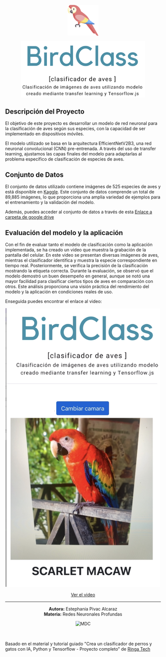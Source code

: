 <p align="center">
  <img src="https://github.com/estephaniapa/birds_classification/blob/main/guacamayo.png?raw=true" alt="Titulo" width="100px">
</p>

<p align="center">
  <img src="https://github.com/estephaniapa/birds_classification/blob/main/titulo.png?raw=true" alt="Titulo" width="400px">
</p>

## Descripción del Proyecto

El objetivo de este proyecto es desarrollar un modelo de red neuronal para la clasificación de aves según sus especies, con la capacidad de ser implementado en dispositivos móviles.

El modelo utilizado se basa en la arquitectura EfficientNetV2B3, una red neuronal convolucional (CNN) pre-entrenada. A través del uso de transfer learning, ajustamos las capas finales del modelo para adaptarlas al problema específico de clasificación de especies de aves.

## Conjunto de Datos

El conjunto de datos utilizado contiene imágenes de 525 especies de aves y está disponible en [Kaggle](https://www.kaggle.com/datasets/gpiosenka/100-bird-species). Este conjunto de datos comprende un total de 89,885 imágenes, lo que proporciona una amplia variedad de ejemplos para el entrenamiento y la validación del modelo.

Además, puedes acceder al conjunto de datos a través de esta [Enlace a carpeta de google drive](https://drive.google.com/drive/folders/1S_buSBiUX9h3PrqinBJZWqOcDp9jDlau?usp=sharing)

## Evaluación del modelo y la aplicación

Con el fin de evaluar tanto el modelo de clasificación como la aplicación implementada, se ha creado un video que muestra la grabación de la pantalla del celular. En este video se presentan diversas imágenes de aves, mientras el clasificador identifica y muestra la especie correspondiente en tiempo real. Posteriormente, se verifica la precisión de la clasificación mostrando la etiqueta correcta. Durante la evaluación, se observó que el modelo demostró un buen desempeño en general, aunque se notó una mayor facilidad para clasificar ciertos tipos de aves en comparación con otros. Este análisis proporciona una visión práctica del rendimiento del modelo y la aplicación en condiciones reales de uso.

Enseguida puedes encontrar el enlace al video:

<p align="center">
  <a href="https://drive.google.com/file/d/1zys_s_GuVSyXHsMh9SkB4nzValTstlqu/view?usp=sharing">
    <img src="https://github.com/estephaniapa/birds_classification/blob/main/ejemplo_uso.png?raw=true" alt="Titulo" width="500px">
  </a>
</p>

<p align="center">
  <a href="https://drive.google.com/file/d/1zys_s_GuVSyXHsMh9SkB4nzValTstlqu/view?usp=sharing">Ver el video</a>
</p>

----

<p align="center">
  <b>Autora:</b> Estephania Pivac Alcaraz <br>
  <b>Materia:</b> Redes Neuronales Profundas
</p>



<p align="center">
  <img src="https://mcd.unison.mx/wp-content/themes/awaken/img/logo_mcd.png" alt="MDC" width="100px">
</p>

<div class="col-lg-6 mx-auto">
            <p class="fs-7 mb-4"><br> <br>Basado en el material y tutorial guiado "Crea un clasificador de perros y gatos con IA, Python y Tensorflow - Proyecto completo" de <a href="https://youtube.com/RingaTech">Ringa Tech</a></p>
</div>

